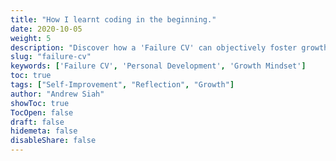 ```yaml
---
title: "How I learnt coding in the beginning."
date: 2020-10-05
weight: 5
description: "Discover how a 'Failure CV' can objectively foster growth."
slug: "failure-cv"
keywords: ['Failure CV', 'Personal Development', 'Growth Mindset']
toc: true
tags: ["Self-Improvement", "Reflection", "Growth"]
author: "Andrew Siah"
showToc: true
TocOpen: false
draft: false
hidemeta: false
disableShare: false
---
```


